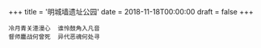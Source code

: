 +++
title = '明城墙遗址公园'
date = 2018-11-18T00:00:00
draft = false
+++

<div class="poem">

```
冷月青关漶漫心  谁怜鼓角入凡音
督师鏖战何曾死  异代恶魂何处寻
```

</div>
